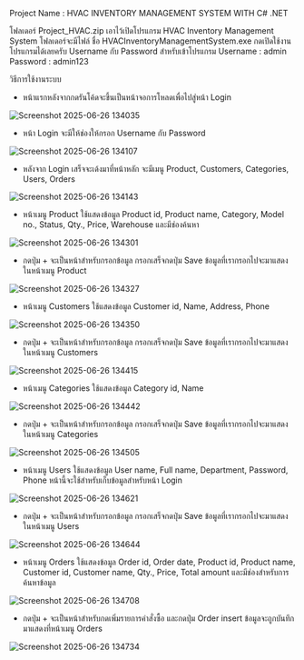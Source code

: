 Project Name : HVAC INVENTORY MANAGEMENT SYSTEM WITH C# .NET

โฟลเดอร์ Project_HVAC.zip เอาไว้เปิดโปรแกรม HVAC Inventory Management System
โฟลเดอร์จะมีไฟล์ ชื่อ HVACInventoryManagementSystem.exe กดเปิดใช้งานโปรแกรมได้เลยครับ
Username กับ Password สำหรับเข้าโปรแกรม
Username : admin
Password : admin123

วิธีการใช้งานระบบ

- หน้าแรกหลังจากกดรันโค้ดจะขึ้นเป็นหน้าจอการโหลดเพื่อไปสู่หน้า Login 


![Screenshot 2025-06-26 134035](https://github.com/user-attachments/assets/33adb586-63a1-431b-90f1-9d013e33154c)

- หน้า Login จะมีให้ช่องให้กรอก Username กับ Password

![Screenshot 2025-06-26 134107](https://github.com/user-attachments/assets/09e6bae7-2ae6-459e-bdd8-0deee56a1f69)

- หลังจาก Login เสร็จจะเด้งมาที่หน้าหลัก จะมีเมนู Product, Customers, Categories, Users, Orders

![Screenshot 2025-06-26 134143](https://github.com/user-attachments/assets/37743ae9-1372-4f12-85a6-f105c5ea9228)

- หน้าเมนู Product ใช้แสดงข้อมูล Product id, Product name, Category, Model no., Status, Qty., Price, Warehouse และมีช่องค้นหา

![Screenshot 2025-06-26 134301](https://github.com/user-attachments/assets/1fea6413-b14a-4167-b689-e1a3d850e12f)

- กดปุ่ม + จะเป็นหน้าสำหรับกรอกข้อมูล กรอกเสร็จกดปุ่ม Save ข้อมูลที่เรากรอกไปจะมาแสดงในหน้าเมนู Product

![Screenshot 2025-06-26 134327](https://github.com/user-attachments/assets/5e37997e-f9c7-476d-9715-f5138abfca98)

- หน้าเมนู Customers ใช้แสดงข้อมูล Customer id, Name, Address, Phone

![Screenshot 2025-06-26 134350](https://github.com/user-attachments/assets/392b1409-f328-4b39-9317-a77206a6f84f)

- กดปุ่ม + จะเป็นหน้าสำหรับกรอกข้อมูล กรอกเสร็จกดปุ่ม Save ข้อมูลที่เรากรอกไปจะมาแสดงในหน้าเมนู Customers

![Screenshot 2025-06-26 134415](https://github.com/user-attachments/assets/108a37e4-8327-4219-94d3-fbbb2a2d5b49)

- หน้าเมนู Categories ใช้แสดงข้อมูล Category id, Name

![Screenshot 2025-06-26 134442](https://github.com/user-attachments/assets/f262a15e-5e16-4933-92bb-22486135cd3f)

- กดปุ่ม + จะเป็นหน้าสำหรับกรอกข้อมูล กรอกเสร็จกดปุ่ม Save ข้อมูลที่เรากรอกไปจะมาแสดงในหน้าเมนู Categories

![Screenshot 2025-06-26 134505](https://github.com/user-attachments/assets/8f6b02fa-b999-429c-b9ea-fc1261f4bd2d)

- หน้าเมนู Users ใช้แสดงข้อมูล User name, Full name, Department, Password, Phone หน้านี้จะใช้สำหรับเก็บข้อมูลสำหรับหน้า Login

![Screenshot 2025-06-26 134621](https://github.com/user-attachments/assets/92609482-7faf-4c83-8863-1bdd1e1b5b45)

- กดปุ่ม + จะเป็นหน้าสำหรับกรอกข้อมูล กรอกเสร็จกดปุ่ม Save ข้อมูลที่เรากรอกไปจะมาแสดงในหน้าเมนู Users

![Screenshot 2025-06-26 134644](https://github.com/user-attachments/assets/df408b65-614e-4a12-a3ad-1cbb6c01d8b0)

- หน้าเมนู Orders ใช้แสดงข้อมูล Order id, Order date, Product id, Product name, Customer id, Customer name, Qty., Price, Total amount และมีช่องสำหรับการค้นหาข้อมูล

![Screenshot 2025-06-26 134708](https://github.com/user-attachments/assets/7cbaebbd-fb37-4cf3-9473-ea53145b4521)

- กดปุ่ม + จะเป็นหน้าสำหรับกดเพิ่มรายการคำสั่งซื้อ และกดปุ่ม Order insert ข้อมูลจะถูกบันทึกมาแสดงที่หน้าเมนู Orders

![Screenshot 2025-06-26 134734](https://github.com/user-attachments/assets/187586ef-9cb6-4189-9f09-f2189a45701b)














